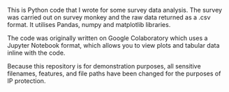 This is Python code that I wrote for some survey data analysis. The survey was
carried out on survey monkey and the raw data returned as a .csv format.
It utilises Pandas, numpy and matplotlib libraries.

The code was originally written on Google Colaboratory which uses a Jupyter Notebook
format, which allows you to view plots and tabular data inline with the code.

Because this repository is for demonstration purposes, all sensitive filenames,
features, and file paths have been changed for the purposes of IP protection.
